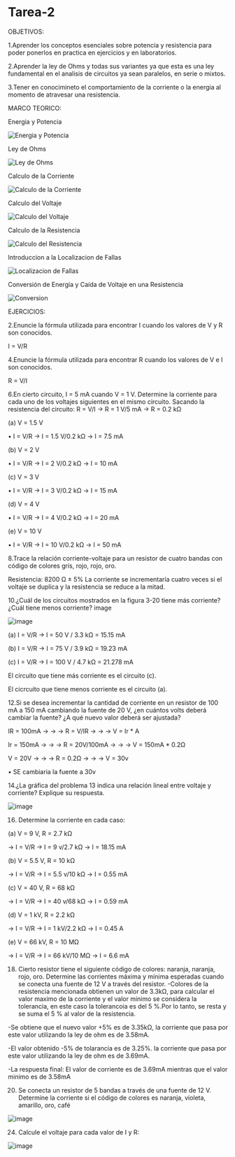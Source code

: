 # Tarea-2
OBJETIVOS: 

1.Aprender los conceptos esenciales sobre potencia y resistencia para poder ponerlos en practica en ejercicios y en laboratorios. 

2.Aprender la ley de Ohms y todas sus variantes ya que esta es una ley fundamental en el analisis de circuitos ya sean paralelos, en serie o mixtos. 

3.Tener en conocimineto el comportamiento de la corriente o la energia al momento de atravesar una resistencia. 

MARCO TEORICO:

Energia y Potencia 

![Energia y Potencia](https://user-images.githubusercontent.com/105940407/170508904-12586e3f-c8b3-4bf6-9a3f-92eda5e47ef5.jpg)

Ley de Ohms 

![Ley de Ohms](https://user-images.githubusercontent.com/105940407/170510804-67a366f2-b216-4883-9ebd-ee781a58194e.jpg)

Calculo de la Corriente 

![Calculo de la Corriente](https://user-images.githubusercontent.com/105940407/170512794-657bd46e-635d-4a1d-9c5f-3b9504f84461.jpg)

Calculo del Voltaje 

![Calculo del Voltaje](https://user-images.githubusercontent.com/105940407/170514673-1a591409-a15f-4eb3-bb0d-6d2b4f9daa32.jpg)

Calculo de la Resistencia 

![Calculo del Resistencia](https://user-images.githubusercontent.com/105940407/170516142-32af113a-be0c-42bf-8d6e-22bba5f57114.jpg)

Introduccion a la Localizacion de Fallas 

![Localizacion de Fallas](https://user-images.githubusercontent.com/105940407/170526207-df5c8669-7415-4f6a-91ea-364139848348.jpg)

Conversión de Energía y Caída de Voltaje en una Resistencia

![Conversion](https://user-images.githubusercontent.com/105940407/170528008-c89e541b-bf98-49f6-ba51-946baeccdc86.jpg)

EJERCICIOS:

2.Enuncie la fórmula utilizada para encontrar I cuando los valores de V y R son conocidos.

I = V/R

4.Enuncie la fórmula utilizada para encontrar R cuando los valores de V e I son conocidos.

R = V/I

6.En cierto circuito, I = 5 mA cuando V = 1 V. Determine la corriente para cada uno de los voltajes siguientes en el mismo circuito.
Sacando la resistencia del circuito: R = V/I → R = 1 V/5 mA → R = 0.2 kΩ

(a) V = 1.5 V

•	I = V/R → I = 1.5 V/0.2 kΩ → I = 7.5 mA

(b) V = 2 V

•	I = V/R → I = 2 V/0.2 kΩ → I = 10 mA

(c) V = 3 V

•	I = V/R → I = 3 V/0.2 kΩ → I = 15 mA

(d) V = 4 V

•	I = V/R → I = 4 V/0.2 kΩ → I = 20 mA

(e) V = 10 V

•	I = V/R → I = 10 V/0.2 kΩ → I = 50 mA

8.Trace la relación corriente-voltaje para un resistor de cuatro bandas con código de colores gris, rojo, rojo, oro.

Resistencia: 8200 Ω ± 5%
La corriente se incrementaría cuatro veces si el voltaje se duplica y la resistencia se reduce a la mitad.

10.¿Cuál de los circuitos mostrados en la figura 3-20 tiene más corriente? ¿Cuál tiene menos corriente? image

![image](https://user-images.githubusercontent.com/105940407/170531572-2802e9da-10f8-42cc-b3f3-163c55a1ad26.png)

(a) I = V/R → I = 50 V / 3.3 kΩ = 15.15 mA

(b) I = V/R → I = 75 V / 3.9 kΩ = 19.23 mA

(c) I = V/R → I = 100 V / 4.7 kΩ = 21.278 mA

El circuito que tiene más corriente es el circuito (c).

El cicrcuito que tiene menos corriente es el circuito (a).

12.Si se desea incrementar la cantidad de corriente en un resistor de 100 mA a 150 mA cambiando la fuente de 20 V, ¿en cuántos volts deberá cambiar la fuente? ¿A qué nuevo valor deberá ser ajustada?

IR = 100mA → → → R = V/IR → → → V = Ir * A

Ir = 150mA → → → R = 20V/100mA → → → V = 150mA * 0.2Ω

V = 20V → → → R = 0.2Ω → → → V = 30v

•	SE cambiaria la fuente a 30v

14.¿La gráfica del problema 13 indica una relación lineal entre voltaje y corriente? Explique su respuesta.

![image](https://user-images.githubusercontent.com/105940407/170531719-936d0e49-9a51-4753-b76d-1acdbb290c62.png)

16. Determine la corriente en cada caso:

(a) V = 9 V, R = 2.7 kΩ

→ I = V/R → I = 9 v/2.7 kΩ → I = 18.15 mA

(b) V = 5.5 V, R = 10 kΩ

→ I = V/R → I = 5.5 v/10 kΩ → I = 0.55 mA

(c) V = 40 V, R = 68 kΩ

→ I = V/R → I = 40 v/68 kΩ → I = 0.59 mA

(d) V = 1 kV, R = 2.2 kΩ

→ I = V/R → I = 1 kV/2.2 kΩ → I = 0.45 A

(e) V = 66 kV, R = 10 MΩ

→ I = V/R → I = 66 kV/10 MΩ → I = 6.6 mA

18. Cierto resistor tiene el siguiente código de colores: naranja, naranja, rojo, oro. Determine las corrientes máxima y mínima esperadas cuando se conecta una fuente de 12 V a través del resistor.
-Colores de la resistencia mencionada obtienen un valor de 3.3kΩ, para calcular el valor maximo de la corriente y el valor minimo se considera la tolerancia, en este caso la tolerancoia es del 5 %.Por lo tanto, se resta y se suma el 5 % al valor de la resistencia.

-Se obtiene que el nuevo valor +5% es de 3.35kΩ, la corriente que pasa por este valor utilizando la ley de ohm es de 3.58mA.

-El valor obtenido -5% de tolarancia es de 3.25%. la corriente que pasa por este valor utilizando la ley de ohm es de 3.69mA.

-La respuesta final: El valor de corriente es de 3.69mA mientras que el valor minimo es de 3.58mA

20. Se conecta un resistor de 5 bandas a través de una fuente de 12 V. Determine la corriente si el código de colores es naranja, violeta, amarillo, oro, café

![image](https://user-images.githubusercontent.com/105940407/170528538-1e432a53-8b8f-4577-ab2b-bc93047a53bc.png)

24. Calcule el voltaje para cada valor de I y R:

![image](https://user-images.githubusercontent.com/105940407/170528807-7face13c-f062-4e2b-81cc-a62c3daf7c62.png)









